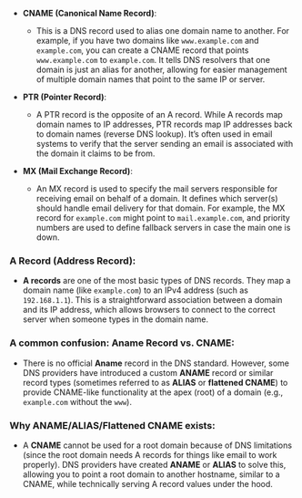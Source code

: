 - **CNAME (Canonical Name Record)**:
    
    - This is a DNS record used to alias one domain name to another. For example, if you have two domains like `www.example.com` and `example.com`, you can create a CNAME record that points `www.example.com` to `example.com`. It tells DNS resolvers that one domain is just an alias for another, allowing for easier management of multiple domain names that point to the same IP or server.
- **PTR (Pointer Record)**:
    
    - A PTR record is the opposite of an A record. While A records map domain names to IP addresses, PTR records map IP addresses back to domain names (reverse DNS lookup). It’s often used in email systems to verify that the server sending an email is associated with the domain it claims to be from.
- **MX (Mail Exchange Record)**:
    
    - An MX record is used to specify the mail servers responsible for receiving email on behalf of a domain. It defines which server(s) should handle email delivery for that domain. For example, the MX record for `example.com` might point to `mail.example.com`, and priority numbers are used to define fallback servers in case the main one is down.
      
### **A Record (Address Record)**:

- **A records** are one of the most basic types of DNS records. They map a domain name (like `example.com`) to an IPv4 address (such as `192.168.1.1`). This is a straightforward association between a domain and its IP address, which allows browsers to connect to the correct server when someone types in the domain name.

### A common confusion: **Aname Record** vs. **CNAME**:

- There is no official **Aname** record in the DNS standard. However, some DNS providers have introduced a custom **ANAME** record or similar record types (sometimes referred to as **ALIAS** or **flattened CNAME**) to provide CNAME-like functionality at the apex (root) of a domain (e.g., `example.com` without the `www`).

### Why ANAME/ALIAS/Flattened CNAME exists:

- A **CNAME** cannot be used for a root domain because of DNS limitations (since the root domain needs A records for things like email to work properly). DNS providers have created **ANAME** or **ALIAS** to solve this, allowing you to point a root domain to another hostname, similar to a CNAME, while technically serving A record values under the hood.